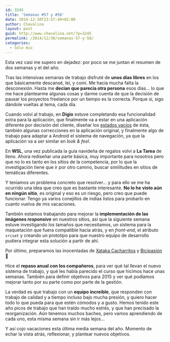 ```yaml
---
id: 3245
title: 'Semanas #57 y #58'
date: 2014-12-30T23:57:49+02:00
author: Chavalina
layout: post
guid: http://www.chavalina.net/?p=3245
permalink: /2014/12/30/semanas-57-y-58/
categories:
  - Sólo mío
---
```

Esta vez casi me supero en dejadez: por poco se me juntan el resumen de dos semanas y el del año.

Tras las intensivas semanas de trabajo disfruté de **unos días libres** en los que básicamente descansé, leí, y comí. Me hacía mucha falta la desconexión. Hasta me **decían que parecía otra persona** esos días&#8230; lo que me hace plantearme algunas cosas y darme cuenta de que la decisión de pausar los proyectos freelance por un tiempo es la correcta. Porque sí, sigo dándole vueltas al tema, cada día.

Cuando volví al trabajo, en **Digio** estuve completando esa funcionalidad extra para la aplicación, que finalmente va a estar en una aplicación diferente por decisión del cliente, diseñar los [estados vacíos](http://emptystat.es/) de ésta, también algunas correcciones en la aplicación original, y finalmente algo de trabajo para adaptar a Android el sistema de navegación, ya que la aplicación va a ser similar en <em lang="en">look & feel</em>.

En **WSL**, una vez publicada la guía navideña de regalos volví a **La Tarea** de lleno. Ahora rediseñar una parte básica, muy importante para nosotros pero que no lo es tanto en los sitios de la competencia, por lo que la investigación tiene que ir por otro camino, buscar similitudes en sitios de temáticas diferentes.

Y teníamos un problema concreto que resolver&#8230; y para ello se me ha ocurrido una idea que creo que es bastante interesante. **No lo he visto aún en ningún sitio**, es original y eso es un riesgo, pero creo que puede funcionar. Tengo ya varios conejillos de indias listos para probarlo en cuanto vuelva de mis vacaciones.

También estamos trabajando para mejorar la **implementación de las imágenes <em lang="en">responsive</em>** en nuestros sitios, así que la siguiente semana estuve investigando los tamaños que necesitamos, un sistema para la maquetación que fuera compatible hacia atrás, y en <em lang="en">front-end</em>, el atributo `srcset` y creando un prototipo para que nuestro equipo de desarrollo pudiera integrar esta solución a partir de ahí.

Por último, preparamos las inocentadas de [Xataka Cacharritos](http://www.xataka.com/xataka/trendencias-cacharritos-porque-con-el-lifestyle-la-tecnologia-tiene-que-ser-cuqui) y [Bicipasión](http://www.motorpasion.com/motorpasion/bicipasion-era-una-inocentada-y-lo-sabes) 🙂

Hice el **repaso anual con los compañeros**, para ver qué tal llevan el nuevo sistema de trabajo, y qué les había parecido el curso que hicimos hace unas semanas. También para definir objetivos para 2015 y ver qué podíamos mejorar tanto por su parte como por parte de la gestión.

La verdad es que trabajo con un **equipo increible**, que responden con trabajo de calidad y a tiempo incluso bajo mucha presión, y quiero hacer todo lo que pueda para que estén cómodos y a gusto. Hemos tenido este año picos de trabajo que han traído mucho estrés, y que han precisado la reorganización. Aún tenemos muchos baches, pero vamos aprendiendo de cada uno, esta misma semana sin ir más lejos&#8230;

Y así cojo vacaciones esta última media semana del año. Momento de echar la vista atrás, reflexionar, y plantear nuevos objetivos.